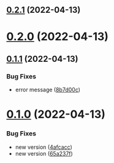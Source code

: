 ## [0.2.1](https://github.com/drey0143143/test-change-log/compare/v0.2.0...v0.2.1) (2022-04-13)



# [0.2.0](https://github.com/drey0143143/test-change-log/compare/v0.1.1...v0.2.0) (2022-04-13)



## [0.1.1](https://github.com/drey0143143/test-change-log/compare/v0.1.0...v0.1.1) (2022-04-13)


### Bug Fixes

* error message ([8b7d00c](https://github.com/drey0143143/test-change-log/commit/8b7d00cad36702d5d4fc6143fd0ca5029b1e80ac))



# [0.1.0](https://github.com/drey0143143/test-change-log/compare/65a237f9cdc0699a67c3f526923e4a79cb46fa73...v0.1.0) (2022-04-13)


### Bug Fixes

* new version ([4afcacc](https://github.com/drey0143143/test-change-log/commit/4afcacc6c84245679c0cc0e39b1ce1dee51ec761))
* new version ([65a237f](https://github.com/drey0143143/test-change-log/commit/65a237f9cdc0699a67c3f526923e4a79cb46fa73))



